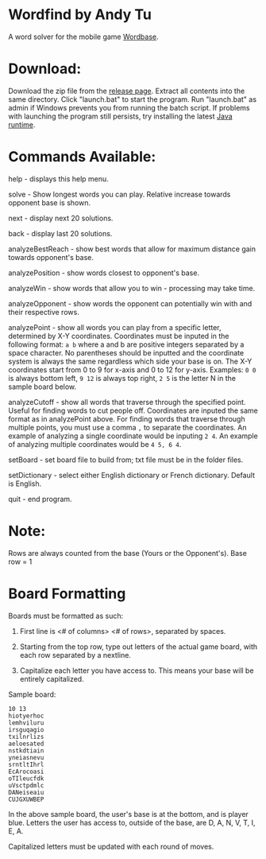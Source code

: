 Wordfind by Andy Tu
========
A word solver for the mobile game [Wordbase](https://play.google.com/store/apps/details?id=com.wordbaseapp&hl=en).

Download: 
========
Download the zip file from the [release page](https://github.com/andytuwm/wordfind/releases). Extract all contents into the same directory. Click "launch.bat" to start the program. Run "launch.bat" as admin if Windows prevents you from running the batch script. If problems with launching the program still persists, try installing the latest [Java runtime](http://www.oracle.com/technetwork/java/javase/downloads/jre8-downloads-2133155.html).

Commands Available:
=========

help - displays this help menu.

solve - Show longest words you can play. Relative increase towards opponent base is shown.

next - display next 20 solutions.

back - display last 20 solutions.

analyzeBestReach - show best words that allow for maximum distance gain towards opponent's base.

analyzePosition - show words closest to opponent's base.

analyzeWin - show words that allow  you to win - processing may take time.

analyzeOpponent - show words the opponent can potentially win with and their respective rows.

analyzePoint - show all words you can play from a specific letter, determined by X-Y coordinates. Coordinates must be inputed in the following format: `a b` where a and b are positive integers separated by a space character. No parentheses should be inputted and the coordinate system is always the same regardless which side your base is on. The X-Y coordinates start from 0 to 9 for x-axis and 0 to 12 for y-axis. Examples: `0 0` is always bottom left, `9 12` is always top right, `2 5` is the letter N in the sample board below.

analyzeCutoff - show all words that traverse through the specified point. Useful for finding words to cut people off. Coordinates are inputed the same format as in analyzePoint above. For finding words that traverse through multiple points, you must use a comma `,` to separate the coordinates. An example of analyzing a single coordinate would be inputing `2 4`. An example of analyzing multiple coordinates would be `4 5, 6 4`.
		  
setBoard - set board file to build from; txt file must be in the folder files.

setDictionary - select either English dictionary or French dictionary. Default is English.

quit - end program.

Note:
===
Rows are always counted from the base (Yours or the Opponent's). Base row = 1

Board Formatting
====
Boards must be formatted as such:

1) First line is <# of columns> <# of rows>, separated by spaces.

2) Starting from the top row, type out letters of the actual game board, with each row separated by a nextline.

3) Capitalize each letter you have access to. This means your base will be entirely capitalized.

Sample board:
````
10 13
hiotyerhoc
lemhviluru
irsguqagio
txilnrlizs
aeloesated
nstkdtiain
yneiasnevu
srntltIhrl
EcArocoasi
oTIleucfdk
uVsctpdmlc
DANeiseaiu
CUJGXUWBEP
````

In the above sample board, the user's base is at the bottom, and is player blue. Letters the user has access to, outside of the base, are D, A, N, V, T, I, E, A.

Capitalized letters must be updated with each round of moves.
